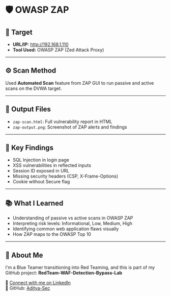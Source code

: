 # 🛡️  OWASP ZAP

## 📌 Target
- **URL/IP:** http://192.168.1.110
- **Tool Used:** OWASP ZAP (Zed Attack Proxy)

---

## ⚙️ Scan Method
Used **Automated Scan** feature from ZAP GUI to run passive and active scans on the DVWA target.

---

## 📂 Output Files
- `zap-scan.html`: Full vulnerability report in HTML
- `zap-output.png`: Screenshot of ZAP alerts and findings

---

## 🚨 Key Findings
- SQL Injection in login page
- XSS vulnerabilities in reflected inputs
- Session ID exposed in URL
- Missing security headers (CSP, X-Frame-Options)
- Cookie without Secure flag

---

## 📚 What I Learned
- Understanding of passive vs active scans in OWASP ZAP
- Interpreting risk levels: Informational, Low, Medium, High
- Identifying common web application flaws visually
- How ZAP maps to the OWASP Top 10

---

## 🙋 About Me
I'm a Blue Teamer transitioning into Red Teaming, and this is part of my GitHub project:
**RedTeam-WAF-Detection-Bypass-Lab**

🔗 [Connect with me on LinkedIn](https://www.linkedin.com/in/aditya-kumar-goswami)  
📁 GitHub: [Aditya-Sec](https://github.com/Aditya-Sec)
